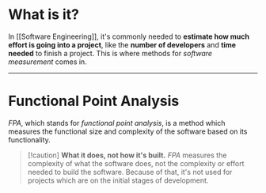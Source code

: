 # What is it?

In [[Software Engineering]], it's commonly needed to **estimate how much effort is going into a project**, like the **number of developers** and **time needed** to finish a project. This is where methods for *software measurement* comes in.
___
# Functional Point Analysis

*FPA*, which stands for *functional point analysis*, is a method which measures the functional size and complexity of the software based on its functionality.

>[!caution]  **What it does, not how it's built.**
> *FPA* measures the complexity of what the software does, not the complexity or effort needed to build the software. Because of that, it's not used for projects which are on the initial stages of development.

